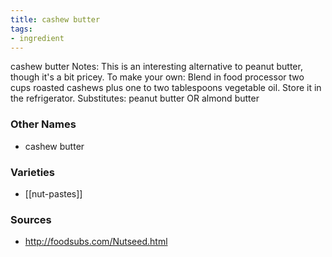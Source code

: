 ```yaml
---
title: cashew butter
tags:
- ingredient
---
```

cashew butter Notes: This is an interesting alternative to peanut butter, though it's a bit pricey. To make your own: Blend in food processor two cups roasted cashews plus one to two tablespoons vegetable oil. Store it in the refrigerator. Substitutes: peanut butter OR almond butter

### Other Names

* cashew butter

### Varieties

* [[nut-pastes]]

### Sources
* http://foodsubs.com/Nutseed.html
